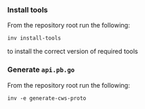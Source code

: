 ### Install tools

From the repository root run the following:
```
inv install-tools
```
to install the correct version of required tools


### Generate `api.pb.go`

From the repository root run the following:
```
inv -e generate-cws-proto
```
